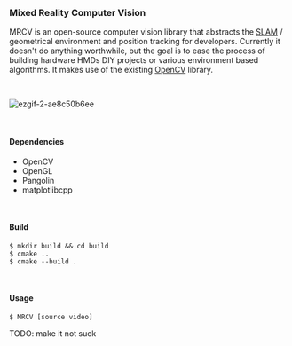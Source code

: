 
&nbsp;

### Mixed Reality Computer Vision

MRCV is an open-source computer vision library that abstracts the [SLAM](https://en.wikipedia.org/wiki/Simultaneous_localization_and_mapping)  / geometrical environment and position tracking for developers. Currently it doesn't do anything worthwhile, but the goal is to ease the process of building hardware HMDs DIY projects or various environment based algorithms. It makes use of the existing [OpenCV](https://opencv.org/) library.


&nbsp;

![ezgif-2-ae8c50b6ee](https://user-images.githubusercontent.com/58654842/151255597-4dbf32bd-860d-4687-9841-5757a74ef90f.gif)

&nbsp;

#### Dependencies
* OpenCV
* OpenGL
* Pangolin
* matplotlibcpp

&nbsp;

#### Build
```
$ mkdir build && cd build
$ cmake ..
$ cmake --build .
```
&nbsp;

#### Usage
```
$ MRCV [source video]
```

TODO:
make it not suck     

